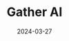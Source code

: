 ---  
layout: startup_page  
title: "Gather AI"  
id: "gather.ai"  
permalink: "/gatheraigather.ai03272024/"  
website: "https://gather.ai/"  
funding_round: "Series A1"  
funding_amount: "$17M"  
investors: "Bain Capital Ventures, Tribeca Venture Partners, Dundee Venture Capital, Expa, Bling Capital"  
about: "Gather AI develops AI-powered warehouse inventory monitoring solutions using computer vision and autonomous drones. Their technology offers significantly faster and more accurate inventory data than traditional methods, resulting in improved efficiency and reduced costs for clients. This enhanced visibility helps businesses optimize their supply chains and avoid revenue loss from inaccurate inventory."  
markets: "Supply Chain, AI, Logistics, Computer Vision, Software Development, Warehousing, Robotics, Data Collection and Labeling, Drones, Business/Productivity Software, Automation/Workflow Software"  
hq: "Pittsburgh, Pennsylvania, United States"  
founded_year: "2017"  
linkedin: "https://www.linkedin.com/company/gather-ai/"  
twitter: "https://twitter.com/gather_ai"  
instagram: ""  
facebook: "https://www.facebook.com/Gather-AI-331705334200457"  
crunchbase: "https://www.crunchbase.com/organization/gather-ai"  
pitchbook: "https://pitchbook.com/profiles/company/265558-15"  

date_display: "27-Mar-2024"  
date: "2024-03-27"

# SEO Optimization  
meta_title: "Gather AI - Series A1 Funding ($17M)"  
meta_description: "Gather AI, Gather AI develops AI-powered warehouse inventory monitoring solutions using computer vision and autonomous drones. Their technology offers significan..."  
meta_keywords: "Gather AI, Supply Chain, AI, Logistics, Computer Vision, Software Development, Warehousing, Robotics, Data Collection and Labeling, Drones, Business/Productivity Software, Automation/Workflow Software, Series A1 funding"  
canonical_url: "https://startup.projectstartups.com/gatheraigather.ai03272024/"  
---